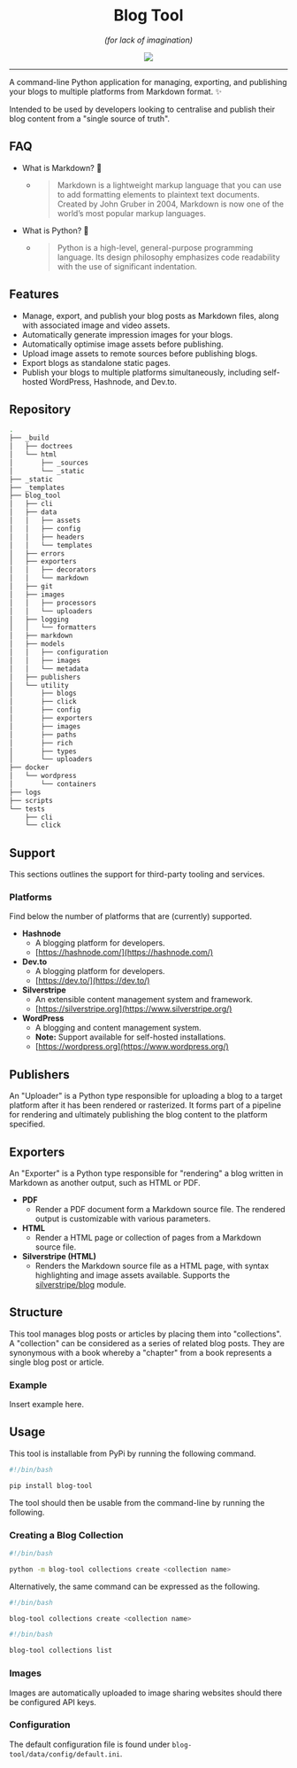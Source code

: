 <div id="header" align="center">
    <h1 align="center">Blog Tool</h1>
    <p align="center"><i>(for lack of imagination)</i></p>
    <img src="https://img.shields.io/github/actions/workflow/status/loveduckie/blog-tool/tests.yml?label=tests">
</div>

---

A command-line Python application for managing, exporting, and publishing your blogs to multiple platforms from Markdown format. :sparkles:

Intended to be used by developers looking to centralise and publish their blog content from a "single source of truth".

## FAQ

- What is Markdown? :memo:
  - > Markdown is a lightweight markup language that you can use to add formatting elements to plaintext text documents. Created by John Gruber in 2004, Markdown is now one of the world’s most popular markup languages.
- What is Python? :snake:
  - > Python is a high-level, general-purpose programming language. Its design philosophy emphasizes code readability with the use of significant indentation.

## Features

- Manage, export, and publish your blog posts as Markdown files, along with associated image and video assets.
- Automatically generate impression images for your blogs.
- Automatically optimise image assets before publishing.
- Upload image assets to remote sources before publishing blogs.
- Export blogs as standalone static pages.
- Publish your blogs to multiple platforms simultaneously, including self-hosted WordPress, Hashnode, and Dev.to.

## Repository

```bash
.
├── _build
│   ├── doctrees
│   └── html
│       ├── _sources
│       └── _static
├── _static
├── _templates
├── blog_tool
│   ├── cli
│   ├── data
│   │   ├── assets
│   │   ├── config
│   │   ├── headers
│   │   └── templates
│   ├── errors
│   ├── exporters
│   │   ├── decorators
│   │   └── markdown
│   ├── git
│   ├── images
│   │   ├── processors
│   │   └── uploaders
│   ├── logging
│   │   └── formatters
│   ├── markdown
│   ├── models
│   │   ├── configuration
│   │   ├── images
│   │   └── metadata
│   ├── publishers
│   └── utility
│       ├── blogs
│       ├── click
│       ├── config
│       ├── exporters
│       ├── images
│       ├── paths
│       ├── rich
│       ├── types
│       └── uploaders
├── docker
│   └── wordpress
│       └── containers
├── logs
├── scripts
└── tests
    ├── cli
    └── click
```

## Support

This sections outlines the support for third-party tooling and services.

### Platforms

Find below the number of platforms that are (currently) supported.

- **Hashnode**
  - A blogging platform for developers.
  - [https://hashnode.com/](https://hashnode.com/)
- **Dev.to**
  - A blogging platform for developers.
  - [https://dev.to/](https://dev.to/)
- **Silverstripe**
  - An extensible content management system and framework.
  - [https://silverstripe.org](https://www.silverstripe.org/)
- **WordPress**
  - A blogging and content management system.
  - **Note:** Support available for self-hosted installations.
  - [https://wordpress.org](https://www.wordpress.org/)

## Publishers

An "Uploader" is a Python type responsible for uploading a blog to a target platform after it has been rendered or rasterized. It forms part of a pipeline for rendering and ultimately publishing the blog content to the platform specified.

## Exporters

An "Exporter" is a Python type responsible for "rendering" a blog written in Markdown as another output, such as HTML or PDF.

- **PDF**
  - Render a PDF document form a Markdown source file. The rendered output is customizable with various parameters.
- **HTML**
  - Render a HTML page or collection of pages from a Markdown source file.
- **Silverstripe (HTML)**
  - Renders the Markdown source file as a HTML page, with syntax highlighting and image assets available. Supports the [silverstripe/blog](https://addons.silverstripe.org/add-ons/silverstripe/blog) module.

## Structure

This tool manages blog posts or articles by placing them into "collections". A "collection" can be considered as a series of related blog posts. They are synonymous with a book whereby a "chapter" from a book represents a single blog post or article.

### Example

Insert example here.

## Usage

This tool is installable from PyPi by running the following command.

```bash
#!/bin/bash

pip install blog-tool
```

The tool should then be usable from the command-line by running the following.

### Creating a Blog Collection

```bash
#!/bin/bash

python -m blog-tool collections create <collection name>
```

Alternatively, the same command can be expressed as the following.

```bash
#!/bin/bash

blog-tool collections create <collection name>
```

```bash
#!/bin/bash

blog-tool collections list
```

### Images

Images are automatically uploaded to image sharing websites should there be configured API keys.

### Configuration

The default configuration file is found under `blog-tool/data/config/default.ini`.
